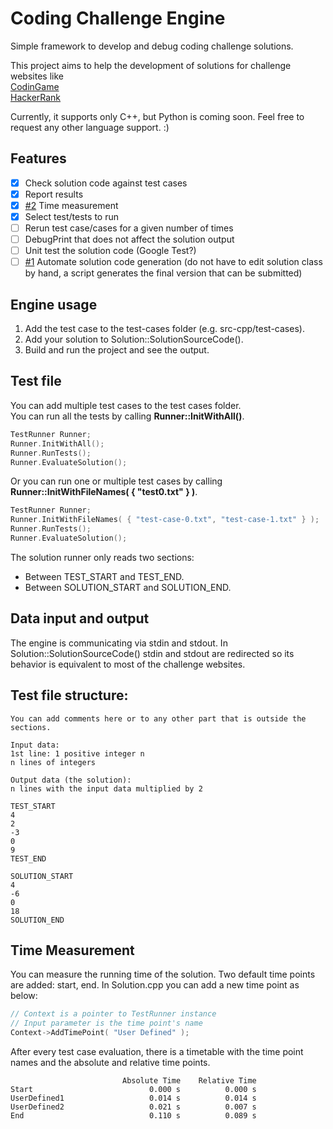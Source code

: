 # Coding Challenge Engine
Simple framework to develop and debug coding challenge solutions.

This project aims to help the development of solutions for challenge websites like  
[CodinGame](https://www.codingame.com)  
[HackerRank](https://www.hackerrank.com)  

Currently, it supports only C++, but Python is coming soon. Feel free to request any other language support. :)

## Features

- [x] Check solution code against test cases
- [x] Report results
- [x] [#2](https://github.com/mandyedi/coding-challenge-engine/issues/2 "Time measurement #2") Time measurement
- [x] Select test/tests to run
- [ ] Rerun test case/cases for a given number of times
- [ ] DebugPrint that does not affect the solution output
- [ ] Unit test the solution code (Google Test?)
- [ ] [#1](https://github.com/mandyedi/coding-challenge-engine/issues/1 "Solution cocde generation #1") Automate solution code generation (do not have to edit solution class by hand, a script generates the final version that can be submitted)

## Engine usage

 1. Add the test case to the test-cases folder (e.g. src-cpp/test-cases).
 2. Add your solution to Solution::SolutionSourceCode().
 3. Build and run the project and see the output.

## Test file

You can add multiple test cases to the test cases folder.  
You can run all the tests by calling **Runner::InitWithAll()**.
```cpp
TestRunner Runner;
Runner.InitWithAll();
Runner.RunTests();
Runner.EvaluateSolution();
```
Or you can run one or multiple test cases by calling **Runner::InitWithFileNames( { "test0.txt" } )**.
```cpp
TestRunner Runner;
Runner.InitWithFileNames( { "test-case-0.txt", "test-case-1.txt" } );
Runner.RunTests();
Runner.EvaluateSolution();
```
The solution runner only reads two sections:
 - Between TEST_START and TEST_END.
 - Between SOLUTION_START and SOLUTION_END.

## Data input and output

The engine is communicating via stdin and stdout.
In Solution::SolutionSourceCode() stdin and stdout are redirected so its behavior is equivalent to most of the challenge websites.

## Test file structure:  

```
You can add comments here or to any other part that is outside the sections.

Input data:
1st line: 1 positive integer n
n lines of integers

Output data (the solution):
n lines with the input data multiplied by 2

TEST_START
4
2
-3
0
9
TEST_END

SOLUTION_START
4
-6
0
18
SOLUTION_END
```

## Time Measurement

You can measure the running time of the solution. Two default time points are added: start, end.
In Solution.cpp you can add a new time point as below:
```cpp
// Context is a pointer to TestRunner instance
// Input parameter is the time point's name
Context->AddTimePoint( "User Defined" );
```
After every test case evaluation, there is a timetable with the time point names and the absolute and relative time points.
```
                         Absolute Time    Relative Time
Start                          0.000 s          0.000 s
UserDefined1                   0.014 s          0.014 s
UserDefined2                   0.021 s          0.007 s
End                            0.110 s          0.089 s
```
